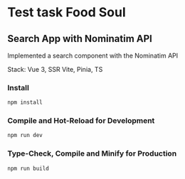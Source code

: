 # Test task Food Soul

## Search App with Nominatim API

Implemented a search component with the Nominatim API

Stack: Vue 3, SSR Vite, Pinia, TS

### Install

```sh
npm install
```

### Compile and Hot-Reload for Development

```sh
npm run dev
```

### Type-Check, Compile and Minify for Production

```sh
npm run build
```
